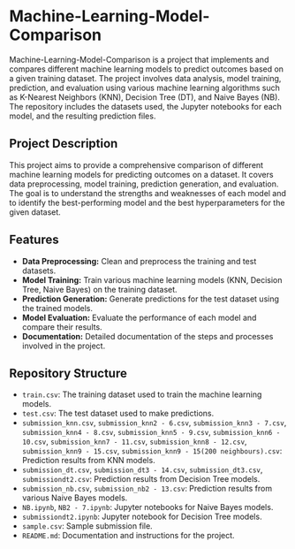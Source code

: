 # Machine-Learning-Model-Comparison

Machine-Learning-Model-Comparison is a project that implements and compares different machine learning models to predict outcomes based on a given training dataset. The project involves data analysis, model training, prediction, and evaluation using various machine learning algorithms such as K-Nearest Neighbors (KNN), Decision Tree (DT), and Naive Bayes (NB). The repository includes the datasets used, the Jupyter notebooks for each model, and the resulting prediction files.

## Project Description

This project aims to provide a comprehensive comparison of different machine learning models for predicting outcomes on a dataset. It covers data preprocessing, model training, prediction generation, and evaluation. The goal is to understand the strengths and weaknesses of each model and to identify the best-performing model and the best hyperparameters for the given dataset.

## Features

- **Data Preprocessing:** Clean and preprocess the training and test datasets.
- **Model Training:** Train various machine learning models (KNN, Decision Tree, Naive Bayes) on the training dataset.
- **Prediction Generation:** Generate predictions for the test dataset using the trained models.
- **Model Evaluation:** Evaluate the performance of each model and compare their results.
- **Documentation:** Detailed documentation of the steps and processes involved in the project.

## Repository Structure

- `train.csv`: The training dataset used to train the machine learning models.
- `test.csv`: The test dataset used to make predictions.
- `submission_knn.csv`, `submission_knn2 - 6.csv`, `submission_knn3 - 7.csv`, `submission_knn4 - 8.csv`, `submission_knn5 - 9.csv`, `submission_knn6 - 10.csv`, `submission_knn7 - 11.csv`, `submission_knn8 - 12.csv`, `submission_knn9 - 15.csv`, `submission_knn9 - 15(200 neighbours).csv`: Prediction results from KNN models.
- `submission_dt.csv`, `submission_dt3 - 14.csv`, `submission_dt3.csv`, `submissiondt2.csv`: Prediction results from Decision Tree models.
- `submission_nb.csv`, `submission_nb2 - 13.csv`: Prediction results from various Naive Bayes models.
- `NB.ipynb`, `NB2 - 7.ipynb`: Jupyter notebooks for Naive Bayes models.
- `submissiondt2.ipynb`: Jupyter notebook for Decision Tree models.
- `sample.csv`: Sample submission file.
- `README.md`: Documentation and instructions for the project.

